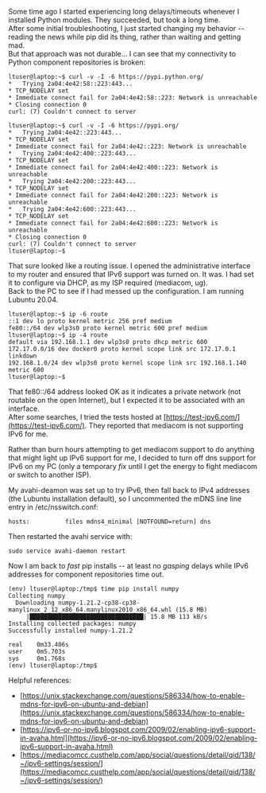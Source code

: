 Some time ago I started experiencing long delays/timeouts whenever I installed Python modules.  They succeeded, but took a long time.  
After some initial troubleshooting, I just started changing my behavior -- reading the news while pip did its thing, rather than waiting and getting mad.  
But that approach was not durable...  I can see that my connectivity to Python component repositories is broken:  
```terminal
ltuser@laptop:~$ curl -v -I -6 https://pypi.python.org/
*   Trying 2a04:4e42:58::223:443...
* TCP_NODELAY set
* Immediate connect fail for 2a04:4e42:58::223: Network is unreachable
* Closing connection 0
curl: (7) Couldn't connect to server

ltuser@laptop:~$ curl -v -I -6 https://pypi.org/
*   Trying 2a04:4e42::223:443...
* TCP_NODELAY set
* Immediate connect fail for 2a04:4e42::223: Network is unreachable
*   Trying 2a04:4e42:400::223:443...
* TCP_NODELAY set
* Immediate connect fail for 2a04:4e42:400::223: Network is unreachable
*   Trying 2a04:4e42:200::223:443...
* TCP_NODELAY set
* Immediate connect fail for 2a04:4e42:200::223: Network is unreachable
*   Trying 2a04:4e42:600::223:443...
* TCP_NODELAY set
* Immediate connect fail for 2a04:4e42:600::223: Network is unreachable
* Closing connection 0
curl: (7) Couldn't connect to server
ltuser@laptop:~$ 
```
That sure looked like a routing issue.  I opened the administrative interface to my router and ensured that IPv6 support was turned on.  It was.  I had set it to configure via DHCP, as my ISP required (mediacom, ug).  
Back to the PC to see if I had messed up the configuration.  I am running Lubuntu 20.04.  
```terminal  
ltuser@laptop:~$ ip -6 route
::1 dev lo proto kernel metric 256 pref medium
fe80::/64 dev wlp3s0 proto kernel metric 600 pref medium
ltuser@laptop:~$ ip -4 route
default via 192.168.1.1 dev wlp3s0 proto dhcp metric 600 
172.17.0.0/16 dev docker0 proto kernel scope link src 172.17.0.1 linkdown 
192.168.1.0/24 dev wlp3s0 proto kernel scope link src 192.168.1.140 metric 600 
ltuser@laptop:~$ 
```
That fe80::/64 address looked OK as it indicates a private network (not routable on the open Internet), but I expected it to be associated with an interface.  
After some searches, I tried the tests hosted at [https://test-ipv6.com/](https://test-ipv6.com/).  They reported that mediacom is not supporting IPv6 for me.  

Rather than burn hours attempting to get mediacom support to do anything that might light up IPv6 support for me, I decided to turn off dns support for IPv6 on my PC (only a temporary *fix* until I get the energy to fight mediacom or switch to another ISP).  

My avahi-deamon was set up to try IPv6, then fall back to IPv4 addresses (the Lubuntu installation default), so I uncommented the mDNS line line entry in /etc/nsswitch.conf:  
```terminal
hosts:          files mdns4_minimal [NOTFOUND=return] dns
```
Then restarted the avahi service with:  
```terminal
sudo service avahi-daemon restart
```
Now I am back to *fast* pip installs -- at least no *gasping* delays while IPv6 addresses for component repositories time out.  
```terminal
(env) ltuser@laptop:/tmp$ time pip install numpy
Collecting numpy
  Downloading numpy-1.21.2-cp38-cp38-manylinux_2_12_x86_64.manylinux2010_x86_64.whl (15.8 MB)
     |████████████████████████████████| 15.8 MB 113 kB/s 
Installing collected packages: numpy
Successfully installed numpy-1.21.2

real    0m33.406s
user    0m5.703s
sys     0m1.768s
(env) ltuser@laptop:/tmp$
```

Helpful references:  
* [https://unix.stackexchange.com/questions/586334/how-to-enable-mdns-for-ipv6-on-ubuntu-and-debian](https://unix.stackexchange.com/questions/586334/how-to-enable-mdns-for-ipv6-on-ubuntu-and-debian)  
* [https://ipv6-or-no-ipv6.blogspot.com/2009/02/enabling-ipv6-support-in-avaha.html](https://ipv6-or-no-ipv6.blogspot.com/2009/02/enabling-ipv6-support-in-avaha.html)  
* [https://mediacomcc.custhelp.com/app/social/questions/detail/qid/138/~/ipv6-settings/session/](https://mediacomcc.custhelp.com/app/social/questions/detail/qid/138/~/ipv6-settings/session/)
